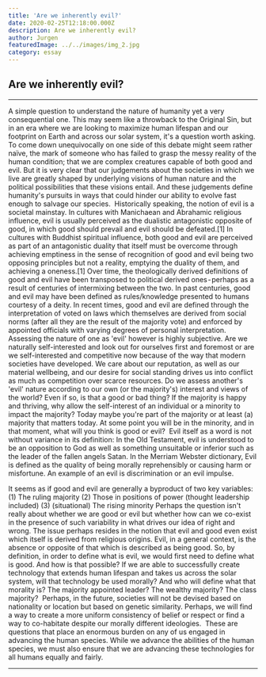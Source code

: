 ```yaml
---
title: 'Are we inherently evil?'
date: 2020-02-25T12:18:00.000Z
description: Are we inherently evil? 
author: Jurgen
featuredImage: ../../images/img_2.jpg
category: essay
---
```


## Are we inherently evil? 
---


A simple question to understand the nature of humanity yet a very consequential one. This may seem like a throwback to the Original Sin, but in an era where we are looking to maximize human lifespan and our footprint on Earth and across our solar system, it's a question worth asking. To come down unequivocally on one side of this debate might seem rather naïve, the mark of someone who has failed to grasp the messy reality of the human condition; that we are complex creatures capable of both good and evil. But it is very clear that our judgements about the societies in which we live are greatly shaped by underlying visions of human nature and the political possibilities that these visions entail. And these judgements define humanity's pursuits in ways that could hinder our ability to evolve fast enough to salvage our species. 
Historically speaking, the notion of evil is a societal mainstay. In cultures with Manichaean and Abrahamic religious influence, evil is usually perceived as the dualistic antagonistic opposite of good, in which good should prevail and evil should be defeated.[1] In cultures with Buddhist spiritual influence, both good and evil are perceived as part of an antagonistic duality that itself must be overcome through achieving emptiness in the sense of recognition of good and evil being two opposing principles but not a reality, emptying the duality of them, and achieving a oneness.[1]
Over time, the theologically derived definitions of good and evil have been transposed to political derived ones - perhaps as a result of centuries of intermixing between the two. In past centuries, good and evil may have been defined as rules/knowledge presented to humans courtesy of a deity. In recent times, good and evil are defined through the interpretation of voted on laws which themselves are derived from social norms (after all they are the result of the majority vote) and enforced by appointed officials with varying degrees of personal interpretation. 
Assessing the nature of one as 'evil' however is highly subjective. Are we naturally self-interested and look out for ourselves first and foremost or are we self-interested and competitive now because of the way that modern societies have developed. We care about our reputation, as well as our material wellbeing, and our desire for social standing drives us into conflict as much as competition over scarce resources. Do we assess another's 'evil' nature according to our own (or the majority's) interest and views of the world? Even if so, is that a good or bad thing? If the majority is happy and thriving, why allow the self-interest of an individual or a minority to impact the majority? Today maybe you're part of the majority or at least (a) majority that matters today. At some point you will be in the minority, and in that moment, what will you think is good or evil? 
Evil itself as a word is not without variance in its definition:
In the Old Testament, evil is understood to be an opposition to God as well as something unsuitable or inferior such as the leader of the fallen angels Satan.
In the Merriam Webster dictionary, Evil is defined as the quality of being morally reprehensibly or causing harm or misfortune. An example of an evil is discrimination or an evil impulse. 

It seems as if good and evil are generally a byproduct of two key variables:
(1) The ruling majority
(2) Those in positions of power (thought leadership included)
(3) (situational) The rising minority
Perhaps the question isn't really about whether we are good or evil but whether how can we co-exist in the presence of such variability in what drives our idea of right and wrong. The issue perhaps resides in the notion that evil and good even exist which itself is derived from religious origins. Evil, in a general context, is the absence or opposite of that which is described as being good. So, by definition, in order to define what is evil, we would first need to define what is good. And how is that possible?
If we are able to successfully create technology that extends human lifespan and takes us across the solar system, will that technology be used morally? And who will define what that morality is? The majority appointed leader? The wealthy majority? The class majority? 
Perhaps, in the future, societies will not be devised based on nationality or location but based on genetic similarity. Perhaps, we will find a way to create a more uniform consistency of belief or respect or find a way to co-habitate despite our morally different ideologies. 
These are questions that place an enormous burden on any of us engaged in advancing the human species. While we advance the abilities of the human species, we must also ensure that we are advancing these technologies for all humans equally and fairly. 


---
